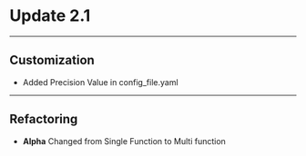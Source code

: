 # Update 2.1

---
## Customization 

-  Added Precision Value in config_file.yaml



---
##  Refactoring 
- **Alpha** Changed from Single Function to Multi function

